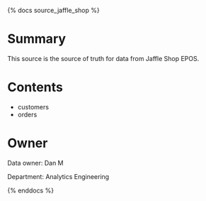 {% docs source_jaffle_shop %}

# Summary
This source is the source of truth for data from Jaffle Shop EPOS.

# Contents
 - customers
 - orders

# Owner
Data owner: Dan M

Department: Analytics Engineering

{% enddocs %}